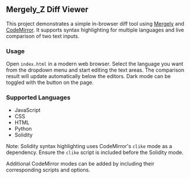 ## Mergely_Z Diff Viewer

This project demonstrates a simple in-browser diff tool using
[Mergely](https://www.mergely.com/) and [CodeMirror](https://codemirror.net/).
It supports syntax highlighting for multiple languages and live comparison of
two text inputs.

### Usage

Open `index.html` in a modern web browser. Select the language you want from
the dropdown menu and start editing the text areas. The comparison result will
update automatically below the editors. Dark mode can be toggled with the
button on the page.

### Supported Languages

- JavaScript
- CSS
- HTML
- Python
- Solidity

Note: Solidity syntax highlighting uses CodeMirror's `clike` mode as a
dependency. Ensure the `clike` script is included before the Solidity mode.

Additional CodeMirror modes can be added by including their corresponding
scripts and options.
